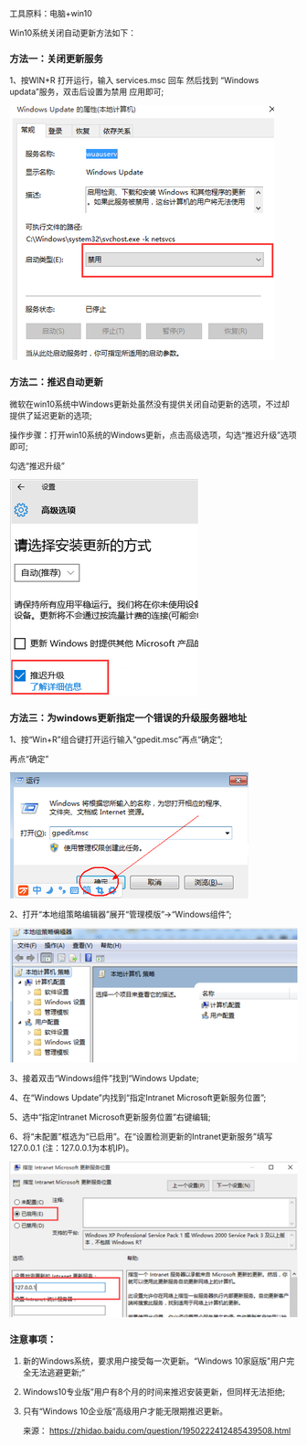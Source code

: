 工具原料：电脑+win10

Win10系统关闭自动更新方法如下：

### 方法一：关闭更新服务

1、按WIN+R 打开运行，输入 services.msc 回车 然后找到 “Windows updata”服务，双击后设置为禁用 应用即可;

[![img](image-201711081509/0.3262063041808032.png)](https://gss0.baidu.com/-Po3dSag_xI4khGko9WTAnF6hhy/zhidao/pic/item/2f738bd4b31c8701225e0f5e2f7f9e2f0608ff9a.jpg)

### 方法二：推迟自动更新

微软在win10系统中Windows更新处虽然没有提供关闭自动更新的选项，不过却提供了延迟更新的选项;

操作步骤：打开win10系统的Windows更新，点击高级选项，勾选“推迟升级”选项即可;

勾选“推迟升级”

[![img](image-201711081509/0.11906033052829601.png)](https://gss0.baidu.com/-Po3dSag_xI4khGko9WTAnF6hhy/zhidao/pic/item/4e4a20a4462309f73bd711aa7a0e0cf3d6cad6ca.jpg)

### 方法三：为windows更新指定一个错误的升级服务器地址

1、按“Win+R”组合键打开运行输入“gpedit.msc”再点“确定”;

再点“确定”

[![img](image-201711081509/0.2197386830107626.png)](https://gss0.baidu.com/9fo3dSag_xI4khGko9WTAnF6hhy/zhidao/pic/item/0df3d7ca7bcb0a46402c37816363f6246b60af78.jpg)

2、打开“本地组策略编辑器”展开“管理模版”→“Windows组件”;

[![img](image-201711081509/0.5103384047573327.png)](https://gss0.baidu.com/9vo3dSag_xI4khGko9WTAnF6hhy/zhidao/pic/item/2fdda3cc7cd98d10e864b089293fb80e7aec90d2.jpg)

3、接着双击“Windows组件”找到“Windows Update;

4、在“Windows Update”内找到“指定Intranet Microsoft更新服务位置”;

5、选中“指定Intranet Microsoft更新服务位置”右键编辑;

6、将“未配置”框选为“已启用”。在“设置检测更新的Intranet更新服务”填写127.0.0.1 (注：127.0.0.1为本机IP)。

[![img](image-201711081509/0.6174778768278619.png)](https://gss0.baidu.com/-Po3dSag_xI4khGko9WTAnF6hhy/zhidao/pic/item/9e3df8dcd100baa1fe83fb034f10b912c9fc2ede.jpg)

### 注意事项：

1. 新的Windows系统，要求用户接受每一次更新。“Windows 10家庭版”用户完全无法逃避更新;“

2. Windows10专业版”用户有8个月的时间来推迟安装更新，但同样无法拒绝;

3. 只有“Windows 10企业版”高级用户才能无限期推迟更新。

   来源： <https://zhidao.baidu.com/question/1950222412485439508.html>